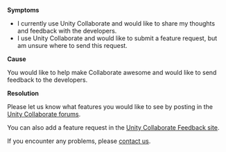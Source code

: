 
        

**Symptoms** 

*   I currently use Unity Collaborate and would like to share my thoughts and feedback with the developers.
*   I use Unity Collaborate and would like to submit a feature request, but am unsure where to send this request.

**Cause** 

You would like to help make Collaborate awesome and would like to send feedback to the developers.

**Resolution** 

Please let us know what features you would like to see by posting in the [Unity Collaborate forums](https://forum.unity3d.com/forums/collaborate.98/). 

You can also add a feature request in the [Unity Collaborate Feedback site](https://feedback.unity3d.com/forums/unity/suggestions?utf8=%E2%9C%93&status=0&category=collaborate&view=hottest).

If you encounter any problems, please [contact us](mailto:collabsupport@unity3d.com).

      